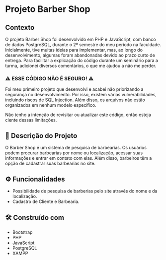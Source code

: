 

# Projeto Barber Shop

## Contexto
O projeto Barber Shop foi desenvolvido em PHP e JavaScript, com banco de dados PostgreSQL, durante o 2º semestre do meu periodo na faculdade. Inicialmente, tive muitas ideias para implementar, mas, ao longo do desenvolvimento, algumas foram abandonadas devido ao prazo curto de entrega. Para facilitar a explicação do código durante um seminário para a turma, adicionei diversos comentários, o que me ajudou a não me perder.


### ⚠ ESSE CÓDIGO NÃO É SEGURO! ⚠

Foi meu primeiro projeto que desenvolvi e acabei não priorizando a segurança no desenvolvimento. Por isso, existem várias vulnerabilidades, incluindo riscos de SQL Injection. Além disso, os arquivos não estão organizados em nenhum modelo específico.

Não tenho a intenção de revisitar ou atualizar este código, então esteja ciente dessas limitações.


## 💈 Descrição do Projeto 

O Barber Shop é um sistema de pesquisa de barbearias. Os usuários podem procurar barbearias por nome ou localização, acessar suas informações e entrar em contato com elas. Além disso, barbeiros têm a opção de cadastrar suas barbearias no site.


## ⚙️ Funcionalidades 

* Possibilidade de pesquisa de barberias pelo site através do nome e da localização.
* Cadastro de Cliente e Barbearia.

## 🛠️ Construído com

* Bootstrap
* PHP
* JavaScript
* PostgreSQL
* XAMPP



